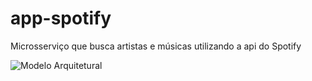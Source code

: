# app-spotify
Microsserviço que busca artistas e músicas utilizando a api do Spotify

![Modelo Arquitetural](/modelo_arquitetural_trabalho_final-png)
